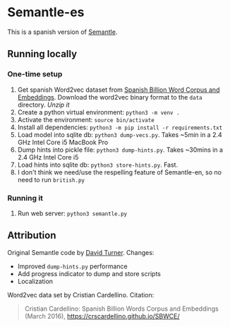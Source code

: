 # Semantle-es

This is a spanish version of [Semantle](https://semantle.novalis.org).

## Running locally
### One-time setup
1. Get spanish Word2vec dataset from [Spanish Billion Word Corpus and Embeddings](https://crscardellino.github.io/SBWCE/). Download the word2vec binary format to the `data` directory. _Unzip it_
1. Create a python virtual environment: `python3 -m venv .`
1. Activate the environment: `source bin/activate`
1. Install all dependencies: `python3 -m pip install -r requirements.txt`
1. Load model into sqlite db: `python3 dump-vecs.py`. Takes ~5min in a 2.4 GHz Intel Core i5 MacBook Pro
1. Dump hints into pickle file: `python3 dump-hints.py`. Takes ~30mins in a 2.4 GHz Intel Core i5
1. Load hints into sqlite db: `python3 store-hints.py`. Fast.
1. I don't think we need/use the respelling feature of Semantle-en, so no need to run `british.py`

### Running it
1. Run web server: `python3 semantle.py`

## Attribution
Original Semantle code by [David Turner](https://novalis.org). Changes:
  - Improved `dump-hints.py` performance
  - Add progress indicator to dump and store scripts
  - Localization

Word2vec data set by Cristian Cardellino. Citation:
> Cristian Cardellino: Spanish Billion Words Corpus and Embeddings (March 2016), https://crscardellino.github.io/SBWCE/

